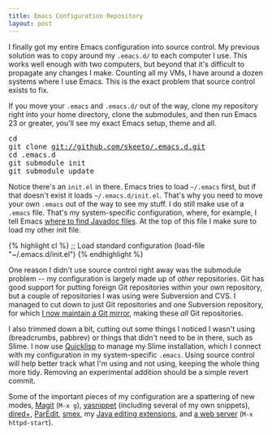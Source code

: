 ```yaml
---
title: Emacs Configuration Repository
layout: post
---
```


I finally got my entire Emacs configuration into source control. My
previous solution was to copy around my `.emacs.d/` to each computer I
use. This works well enough with two computers, but beyond that it's
difficult to propagate any changes I make. Counting all my VMs, I have
around a dozen systems where I use Emacs. This is the exact problem
that source control exists to fix.

If you move your `.emacs` and `.emacs.d/` out of the way, clone my
repository right into your home directory, clone the submodules, and
then run Emacs 23 or greater, you'll see my exact Emacs setup, theme
and all.

<pre>
cd
git clone <a href="https://github.com/skeeto/.emacs.d">git://github.com/skeeto/.emacs.d.git</a>
cd .emacs.d
git submodule init
git submodule update
</pre>

Notice there's an `init.el` in there. Emacs tries to load `~/.emacs`
first, but if that doesn't exist it loads `~/.emacs.d/init.el`. That's
why you need to move your own `.emacs` out of the way to see my
stuff. I do still make use of a `.emacs` file. That's my
system-specific configuration, where, for example, I tell Emacs [where
to find Javadoc files](/blog/2010/10/14/). At the top of this file I
make sure to load my other init file.

{% highlight cl %}
;; Load standard configuration
(load-file "~/.emacs.d/init.el")
{% endhighlight %}

One reason I didn't use source control right away was the submodule
problem -- my configuration is largely made up of *other*
repositories. Git has good support for putting foreign Git
repositories within your own repository, but a couple of repositories
I was using were Subversion and CVS. I managed to cut down to just Git
repositories and one Subversion repository, for which [I now maintain
a Git mirror](https://github.com/skeeto/yasnippet), making these *all*
Git repositories.

I also trimmed down a bit, cutting out some things I noticed I wasn't
using (breadcrumbs, pabbrev) or things that didn't need to be in
there, such as Slime. I now use [Quicklisp](http://www.quicklisp.org/)
to manage my Slime installation, which I connect with my configuration
in my system-specific `.emacs`. Using source control will help better
track what I'm using and not using, keeping the whole thing more
tidy. Removing an experimental addition should be a simple revert
commit.

Some of the important pieces of my configuration are a spattering of
new modes, [Magit](http://philjackson.github.com/magit/) (`M-x g`),
[yasnippet](http://code.google.com/p/yasnippet/) (including several of
my own snippets), [dired+](http://www.emacswiki.org/emacs/DiredPlus),
[ParEdit](http://www.emacswiki.org/emacs/ParEdit),
[smex](https://github.com/nonsequitur/smex), my [Java editing
extensions](/blog/2010/10/15/), and [a web server](/blog/2009/05/17/)
(`M-x httpd-start`).
